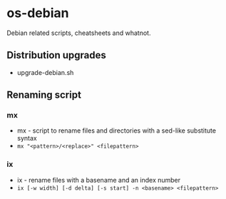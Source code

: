 # os-debian
Debian related scripts, cheatsheets and whatnot.

## Distribution upgrades
- upgrade-debian.sh

## Renaming script
### mx
- mx - script to rename files and directories with a sed-like substitute syntax
- `mx "<pattern>/<replace>" <filepattern>`

### ix
- ix - rename files with a basename and an index number
- `ix [-w width] [-d delta] [-s start] -n <basename> <filepattern>`

